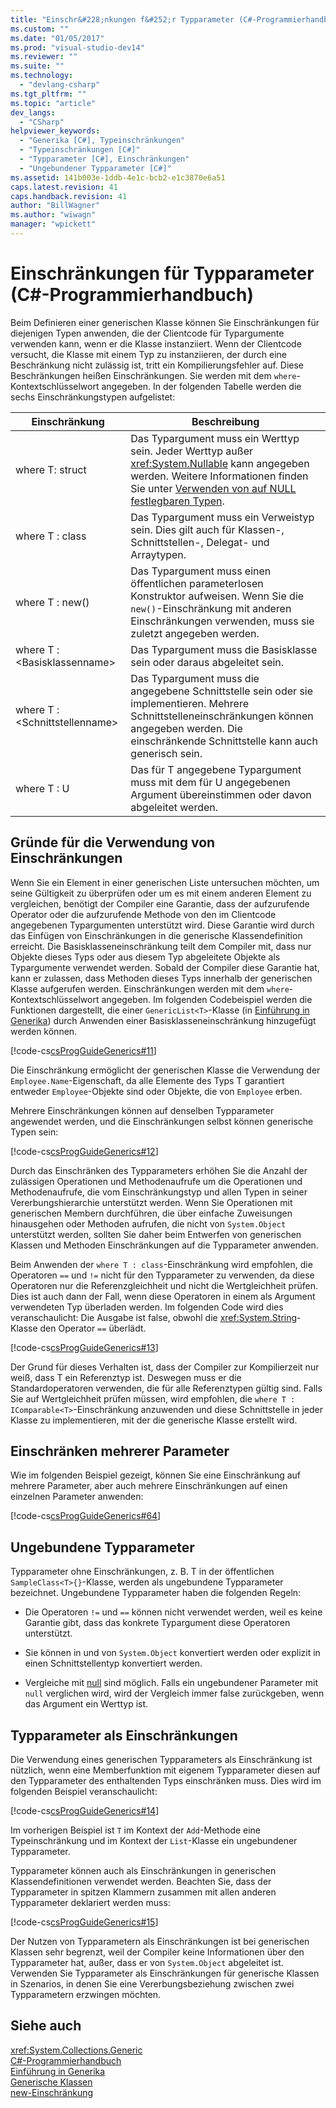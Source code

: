 ```yaml
---
title: "Einschr&#228;nkungen f&#252;r Typparameter (C#-Programmierhandbuch) | Microsoft Docs"
ms.custom: ""
ms.date: "01/05/2017"
ms.prod: "visual-studio-dev14"
ms.reviewer: ""
ms.suite: ""
ms.technology: 
  - "devlang-csharp"
ms.tgt_pltfrm: ""
ms.topic: "article"
dev_langs: 
  - "CSharp"
helpviewer_keywords: 
  - "Generika [C#], Typeinschränkungen"
  - "Typeinschränkungen [C#]"
  - "Typparameter [C#], Einschränkungen"
  - "Ungebundener Typparameter [C#]"
ms.assetid: 141b003e-1ddb-4e1c-bcb2-e1c3870e6a51
caps.latest.revision: 41
caps.handback.revision: 41
author: "BillWagner"
ms.author: "wiwagn"
manager: "wpickett"
---
```

# Einschr&#228;nkungen f&#252;r Typparameter (C#-Programmierhandbuch)
Beim Definieren einer generischen Klasse können Sie Einschränkungen für diejenigen Typen anwenden, die der Clientcode für Typargumente verwenden kann, wenn er die Klasse instanziiert.  Wenn der Clientcode versucht, die Klasse mit einem Typ zu instanziieren, der durch eine Beschränkung nicht zulässig ist, tritt ein Kompilierungsfehler auf.  Diese Beschränkungen heißen Einschränkungen.  Sie werden mit dem `where`\-Kontextschlüsselwort angegeben.  In der folgenden Tabelle werden die sechs Einschränkungstypen aufgelistet:  
  
|Einschränkung|Beschreibung|  
|-------------------|------------------|  
|where T: struct|Das Typargument muss ein Werttyp sein.  Jeder Werttyp außer <xref:System.Nullable> kann angegeben werden.  Weitere Informationen finden Sie unter [Verwenden von auf NULL festlegbaren Typen](../../../csharp/programming-guide/nullable-types/using-nullable-types.md).|  
|where T : class|Das Typargument muss ein Verweistyp sein. Dies gilt auch für Klassen\-, Schnittstellen\-, Delegat\- und Arraytypen.|  
|where T : new\(\)|Das Typargument muss einen öffentlichen parameterlosen Konstruktor aufweisen.  Wenn Sie die `new()`\-Einschränkung mit anderen Einschränkungen verwenden, muss sie zuletzt angegeben werden.|  
|where T : \<Basisklassenname\>|Das Typargument muss die Basisklasse sein oder daraus abgeleitet sein.|  
|where T : \<Schnittstellenname\>|Das Typargument muss die angegebene Schnittstelle sein oder sie implementieren.  Mehrere Schnittstelleneinschränkungen können angegeben werden.  Die einschränkende Schnittstelle kann auch generisch sein.|  
|where T : U|Das für T angegebene Typargument muss mit dem für U angegebenen Argument übereinstimmen oder davon abgeleitet werden.|  
  
## Gründe für die Verwendung von Einschränkungen  
 Wenn Sie ein Element in einer generischen Liste untersuchen möchten, um seine Gültigkeit zu überprüfen oder um es mit einem anderen Element zu vergleichen, benötigt der Compiler eine Garantie, dass der aufzurufende Operator oder die aufzurufende Methode von den im Clientcode angegebenen Typargumenten unterstützt wird.  Diese Garantie wird durch das Einfügen von Einschränkungen in die generische Klassendefinition erreicht.  Die Basisklasseneinschränkung teilt dem Compiler mit, dass nur Objekte dieses Typs oder aus diesem Typ abgeleitete Objekte als Typargumente verwendet werden.  Sobald der Compiler diese Garantie hat, kann er zulassen, dass Methoden dieses Typs innerhalb der generischen Klasse aufgerufen werden.  Einschränkungen werden mit dem `where`\-Kontextschlüsselwort angegeben.  Im folgenden Codebeispiel werden die Funktionen dargestellt, die einer `GenericList<T>`\-Klasse \(in [Einführung in Generika](../../../csharp/programming-guide/generics/introduction-to-generics.md)\) durch Anwenden einer Basisklasseneinschränkung hinzugefügt werden können.  
  
 [!code-cs[csProgGuideGenerics#11](../../../csharp/programming-guide/generics/codesnippet/CSharp/constraints-on-type-paramet_1.cs)]  
  
 Die Einschränkung ermöglicht der generischen Klasse die Verwendung der `Employee.Name`\-Eigenschaft, da alle Elemente des Typs T garantiert entweder `Employee`\-Objekte sind oder Objekte, die von `Employee` erben.  
  
 Mehrere Einschränkungen können auf denselben Typparameter angewendet werden, und die Einschränkungen selbst können generische Typen sein:  
  
 [!code-cs[csProgGuideGenerics#12](../../../csharp/programming-guide/generics/codesnippet/CSharp/constraints-on-type-paramet_2.cs)]  
  
 Durch das Einschränken des Typparameters erhöhen Sie die Anzahl der zulässigen Operationen und Methodenaufrufe um die Operationen und Methodenaufrufe, die vom Einschränkungstyp und allen Typen in seiner Vererbungshierarchie unterstützt werden.  Wenn Sie Operationen mit generischen Membern durchführen, die über einfache Zuweisungen hinausgehen oder Methoden aufrufen, die nicht von `System.Object` unterstützt werden, sollten Sie daher beim Entwerfen von generischen Klassen und Methoden Einschränkungen auf die Typparameter anwenden.  
  
 Beim Anwenden der `where T : class`\-Einschränkung wird empfohlen, die Operatoren `==` und `!=` nicht für den Typparameter zu verwenden, da diese Operatoren nur die Referenzgleichheit und nicht die Wertgleichheit prüfen.  Dies ist auch dann der Fall, wenn diese Operatoren in einem als Argument verwendeten Typ überladen werden.  Im folgenden Code wird dies veranschaulicht: Die Ausgabe ist false, obwohl die <xref:System.String>\-Klasse den Operator `==` überlädt.  
  
 [!code-cs[csProgGuideGenerics#13](../../../csharp/programming-guide/generics/codesnippet/CSharp/constraints-on-type-paramet_3.cs)]  
  
 Der Grund für dieses Verhalten ist, dass der Compiler zur Kompilierzeit nur weiß, dass T ein Referenztyp ist. Deswegen muss er die Standardoperatoren verwenden, die für alle Referenztypen gültig sind.  Falls Sie auf Wertgleichheit prüfen müssen, wird empfohlen, die `where T : IComparable<T>`\-Einschränkung anzuwenden und diese Schnittstelle in jeder Klasse zu implementieren, mit der die generische Klasse erstellt wird.  
  
## Einschränken mehrerer Parameter  
 Wie im folgenden Beispiel gezeigt, können Sie eine Einschränkung auf mehrere Parameter, aber auch mehrere Einschränkungen auf einen einzelnen Parameter anwenden:  
  
 [!code-cs[csProgGuideGenerics#64](../../../csharp/programming-guide/generics/codesnippet/CSharp/constraints-on-type-paramet_4.cs)]  
  
## Ungebundene Typparameter  
 Typparameter ohne Einschränkungen, z. B. T in der öffentlichen `SampleClass<T>{}`\-Klasse, werden als ungebundene Typparameter bezeichnet.  Ungebundene Typparameter haben die folgenden Regeln:  
  
-   Die Operatoren `!=` und `==` können nicht verwendet werden, weil es keine Garantie gibt, dass das konkrete Typargument diese Operatoren unterstützt.  
  
-   Sie können in und von `System.Object` konvertiert werden oder explizit in einen Schnittstellentyp konvertiert werden.  
  
-   Vergleiche mit [null](../../../csharp/language-reference/keywords/null.md) sind möglich.  Falls ein ungebundener Parameter mit `null` verglichen wird, wird der Vergleich immer false zurückgeben, wenn das Argument ein Werttyp ist.  
  
## Typparameter als Einschränkungen  
 Die Verwendung eines generischen Typparameters als Einschränkung ist nützlich, wenn eine Memberfunktion mit eigenem Typparameter diesen auf den Typparameter des enthaltenden Typs einschränken muss. Dies wird im folgenden Beispiel veranschaulicht:  
  
 [!code-cs[csProgGuideGenerics#14](../../../csharp/programming-guide/generics/codesnippet/CSharp/constraints-on-type-paramet_5.cs)]  
  
 Im vorherigen Beispiel ist `T` im Kontext der `Add`\-Methode eine Typeinschränkung und im Kontext der `List`\-Klasse ein ungebundener Typparameter.  
  
 Typparameter können auch als Einschränkungen in generischen Klassendefinitionen verwendet werden.  Beachten Sie, dass der Typparameter in spitzen Klammern zusammen mit allen anderen Typparameter deklariert werden muss:  
  
 [!code-cs[csProgGuideGenerics#15](../../../csharp/programming-guide/generics/codesnippet/CSharp/constraints-on-type-paramet_6.cs)]  
  
 Der Nutzen von Typparametern als Einschränkungen ist bei generischen Klassen sehr begrenzt, weil der Compiler keine Informationen über den Typparameter hat, außer, dass er von `System.Object` abgeleitet ist.  Verwenden Sie Typparameter als Einschränkungen für generische Klassen in Szenarios, in denen Sie eine Vererbungsbeziehung zwischen zwei Typparametern erzwingen möchten.  
  
## Siehe auch  
 <xref:System.Collections.Generic>   
 [C\#\-Programmierhandbuch](../../../csharp/programming-guide/index.md)   
 [Einführung in Generika](../../../csharp/programming-guide/generics/introduction-to-generics.md)   
 [Generische Klassen](../../../csharp/programming-guide/generics/generic-classes.md)   
 [new\-Einschränkung](../../../csharp/language-reference/keywords/new-constraint.md)